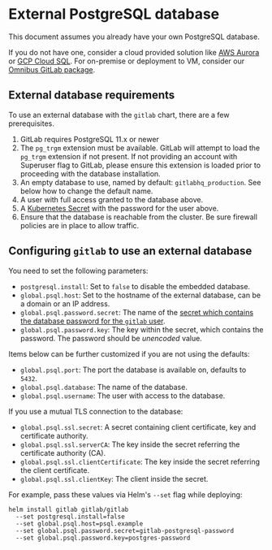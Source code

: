 # External PostgreSQL database

This document assumes you already have your own PostgreSQL database.

If you do not have one, consider a cloud provided solution like [AWS Aurora](https://aws.amazon.com/rds/aurora/) or [GCP Cloud SQL](https://cloud.google.com/sql/). For on-premise or deployment to VM, consider our [Omnibus GitLab package](./external-omnibus-psql.md).

## External database requirements

To use an external database with the `gitlab` chart, there are a few prerequisites.

1. GitLab requires PostgreSQL 11.x or newer
1. The `pg_trgm` extension must be available. GitLab will attempt to load
   the `pg_trgm` extension if not present. If not providing an account with
   Superuser flag to GitLab, please ensure this extension is loaded prior to
   proceeding with the database installation.
1. An empty database to use, named by default: `gitlabhq_production`. See below how to change the default name.
1. A user with full access granted to the database above.
1. A [Kubernetes Secret](https://kubernetes.io/docs/concepts/configuration/secret/) with the password for the user above.
1. Ensure that the database is reachable from the cluster. Be sure firewall policies are in place to allow traffic.

## Configuring `gitlab` to use an external database

You need to set the following parameters:

- `postgresql.install`: Set to `false` to disable the embedded database.
- `global.psql.host`: Set to the hostname of the external database, can be a domain or an IP address.
- `global.psql.password.secret`: The name of the [secret which contains the database password for the `gitlab` user](../../installation/secrets.md#postgresql-password).
- `global.psql.password.key`: The key within the secret, which contains the password. The password should be *unencoded* value.

Items below can be further customized if you are not using the defaults:

- `global.psql.port`: The port the database is available on, defaults to `5432`.
- `global.psql.database`: The name of the database.
- `global.psql.username`: The user with access to the database.

If you use a mutual TLS connection to the database:

- `global.psql.ssl.secret`: A secret containing client certificate, key and certificate authority.
- `global.psql.ssl.serverCA`: The key inside the secret referring the certificate authority (CA).
- `global.psql.ssl.clientCertificate`: The key inside the secret referring the client certificate.
- `global.psql.ssl.clientKey`: The client inside the secret.

For example, pass these values via Helm's `--set` flag while deploying:

```shell
helm install gitlab gitlab/gitlab
  --set postgresql.install=false
  --set global.psql.host=psql.example
  --set global.psql.password.secret=gitlab-postgresql-password
  --set global.psql.password.key=postgres-password
```
